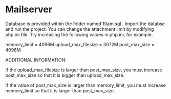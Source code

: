 # Mailserver
Database is provided within the folder named 10am.sql .
Import the databse and run the project.
You can change the attachment limit by modifying php.ini file.
Try increasing the following values in php.ini, for example:


memory_limit = 4096M
upload_max_filesize = 3072M
post_max_size = 4096M

ADDITIONAL INFORMATION:

If the upload_max_filesize is larger than post_max_size, you must increase post_max_size so that it is bigger than upload_max_size.

If the value of post_max_size is larger than memory_limit, you must increase memory_limit so that it is larger than post_max_size.

